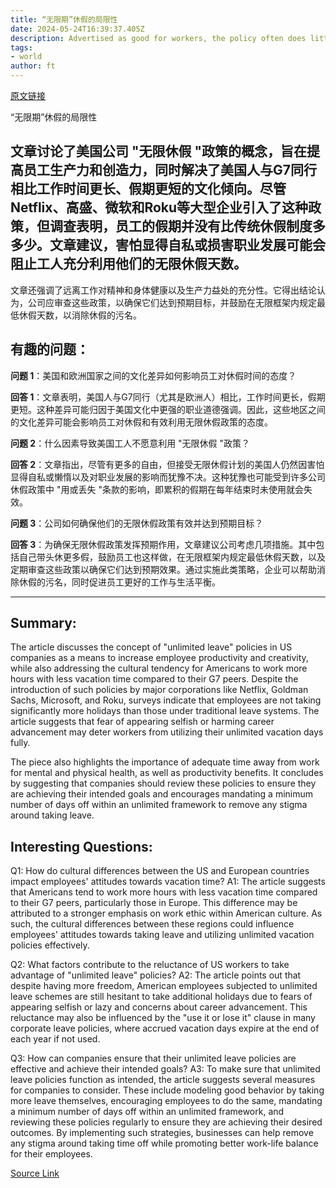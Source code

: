 ```yaml
---
title: “无限期”休假的局限性
date: 2024-05-24T16:39:37.405Z
description: Advertised as good for workers, the policy often does little to increase time off
tags: 
- world
author: ft
---
```


[原文链接](https://ft.com/content/5ea7a672-78dc-4d71-aa5f-a2adee8abec5)

“无限期”休假的局限性

## 文章讨论了美国公司 "无限休假 "政策的概念，旨在提高员工生产力和创造力，同时解决了美国人与G7同行相比工作时间更长、假期更短的文化倾向。尽管Netflix、高盛、微软和Roku等大型企业引入了这种政策，但调查表明，员工的假期并没有比传统休假制度多多少。文章建议，害怕显得自私或损害职业发展可能会阻止工人充分利用他们的无限休假天数。

文章还强调了远离工作对精神和身体健康以及生产力益处的充分性。它得出结论认为，公司应审查这些政策，以确保它们达到预期目标，并鼓励在无限框架内规定最低休假天数，以消除休假的污名。

## 有趣的问题：

**问题 1**：美国和欧洲国家之间的文化差异如何影响员工对休假时间的态度？

**回答 1**：文章表明，美国人与G7同行（尤其是欧洲人）相比，工作时间更长，假期更短。这种差异可能归因于美国文化中更强的职业道德强调。因此，这些地区之间的文化差异可能会影响员工对休假和有效利用无限休假政策的态度。

**问题 2**：什么因素导致美国工人不愿意利用 "无限休假 "政策？

**回答 2**：文章指出，尽管有更多的自由，但接受无限休假计划的美国人仍然因害怕显得自私或懒惰以及对职业发展的影响而犹豫不决。这种犹豫也可能受到许多公司休假政策中 "用或丢失 "条款的影响，即累积的假期在每年结束时未使用就会失效。

**问题 3**：公司如何确保他们的无限休假政策有效并达到预期目标？

**回答 3**：为确保无限休假政策发挥预期作用，文章建议公司考虑几项措施。其中包括自己带头休更多假，鼓励员工也这样做，在无限框架内规定最低休假天数，以及定期审查这些政策以确保它们达到预期效果。通过实施此类策略，企业可以帮助消除休假的污名，同时促进员工更好的工作与生活平衡。

---

## Summary:
The article discusses the concept of "unlimited leave" policies in US companies as a means to increase employee productivity and creativity, while also addressing the cultural tendency for Americans to work more hours with less vacation time compared to their G7 peers. Despite the introduction of such policies by major corporations like Netflix, Goldman Sachs, Microsoft, and Roku, surveys indicate that employees are not taking significantly more holidays than those under traditional leave systems. The article suggests that fear of appearing selfish or harming career advancement may deter workers from utilizing their unlimited vacation days fully.

The piece also highlights the importance of adequate time away from work for mental and physical health, as well as productivity benefits. It concludes by suggesting that companies should review these policies to ensure they are achieving their intended goals and encourages mandating a minimum number of days off within an unlimited framework to remove any stigma around taking leave.

## Interesting Questions:
Q1: How do cultural differences between the US and European countries impact employees' attitudes towards vacation time?
A1: The article suggests that Americans tend to work more hours with less vacation time compared to their G7 peers, particularly those in Europe. This difference may be attributed to a stronger emphasis on work ethic within American culture. As such, the cultural differences between these regions could influence employees' attitudes towards taking leave and utilizing unlimited vacation policies effectively.

Q2: What factors contribute to the reluctance of US workers to take advantage of "unlimited leave" policies?
A2: The article points out that despite having more freedom, American employees subjected to unlimited leave schemes are still hesitant to take additional holidays due to fears of appearing selfish or lazy and concerns about career advancement. This reluctance may also be influenced by the "use it or lose it" clause in many corporate leave policies, where accrued vacation days expire at the end of each year if not used.

Q3: How can companies ensure that their unlimited leave policies are effective and achieve their intended goals?
A3: To make sure that unlimited leave policies function as intended, the article suggests several measures for companies to consider. These include modeling good behavior by taking more leave themselves, encouraging employees to do the same, mandating a minimum number of days off within an unlimited framework, and reviewing these policies regularly to ensure they are achieving their desired outcomes. By implementing such strategies, businesses can help remove any stigma around taking time off while promoting better work-life balance for their employees.

[Source Link](https://ft.com/content/5ea7a672-78dc-4d71-aa5f-a2adee8abec5)

